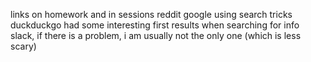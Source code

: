 links on homework and in sessions
reddit
google using search tricks
duckduckgo had some interesting first results when searching for info
slack, if there is a problem, i am usually not the only one (which is less scary)
